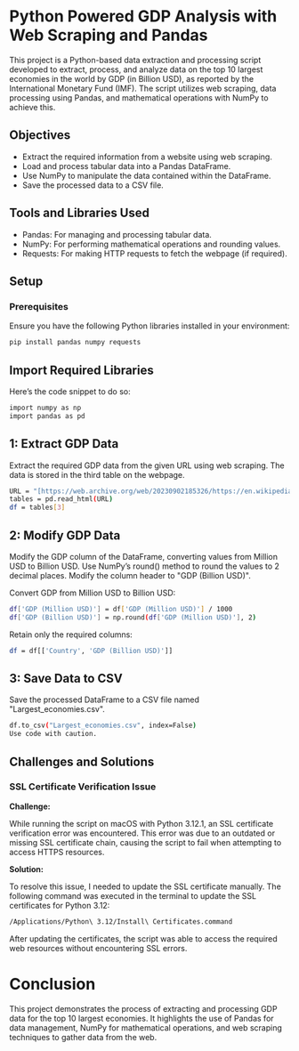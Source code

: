 # Python Powered GDP Analysis with Web Scraping and Pandas

This project is a Python-based data extraction and processing script developed to extract, process, and analyze data on the top 10 largest economies in the world by GDP (in Billion USD), as reported by the International Monetary Fund (IMF). The script utilizes web scraping, data processing using Pandas, and mathematical operations with NumPy to achieve this.

## Objectives

* Extract the required information from a website using web scraping.
* Load and process tabular data into a Pandas DataFrame.
* Use NumPy to manipulate the data contained within the DataFrame.
* Save the processed data to a CSV file.

## Tools and Libraries Used

* Pandas: For managing and processing tabular data.
* NumPy: For performing mathematical operations and rounding values.
* Requests: For making HTTP requests to fetch the webpage (if required).

## Setup

### Prerequisites

Ensure you have the following Python libraries installed in your environment:

```bash
pip install pandas numpy requests
```

## Import Required Libraries
Here’s the code snippet to do so:

```bash
import numpy as np
import pandas as pd
```

## 1: Extract GDP Data
Extract the required GDP data from the given URL using web scraping. The data is stored in the third table on the webpage.

```bash
URL = "[https://web.archive.org/web/20230902185326/https://en.wikipedia.org/wiki/List_of_countries_by_GDP_%28nominal%29](https://web.archive.org/web/20230902185326/https://en.wikipedia.org/wiki/List_of_countries_by_GDP_%28nominal%29)"
tables = pd.read_html(URL)
df = tables[3]
```

## 2: Modify GDP Data
Modify the GDP column of the DataFrame, converting values from Million USD to Billion USD. Use NumPy’s round() method to round the values to 2 decimal places. Modify the column header to "GDP (Billion USD)".

Convert GDP from Million USD to Billion USD:

```bash
df['GDP (Million USD)'] = df['GDP (Million USD)'] / 1000
df['GDP (Billion USD)'] = np.round(df['GDP (Million USD)'], 2)
```

Retain only the required columns:

```bash
df = df[['Country', 'GDP (Billion USD)']]
```

## 3: Save Data to CSV
Save the processed DataFrame to a CSV file named "Largest_economies.csv".

```bash
df.to_csv("Largest_economies.csv", index=False)
Use code with caution.
```

## Challenges and Solutions

### SSL Certificate Verification Issue

**Challenge:**  

While running the script on macOS with Python 3.12.1, an SSL certificate verification error was encountered. This error was due to an outdated or missing SSL certificate chain, causing the script to fail when attempting to access HTTPS resources.

**Solution:**  

To resolve this issue, I needed to update the SSL certificate manually. The following command was executed in the terminal to update the SSL certificates for Python 3.12:

```bash
/Applications/Python\ 3.12/Install\ Certificates.command
```

After updating the certificates, the script was able to access the required web resources without encountering SSL errors.

# Conclusion
This project demonstrates the process of extracting and processing GDP data for the top 10 largest economies. It highlights the use of Pandas for data management, NumPy for mathematical operations, and web scraping techniques to gather data from the web.
